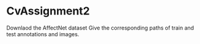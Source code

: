 # CvAssignment2
Downlaod the AffectNet dataset
Give the corresponding paths of train and test annotations and images.
